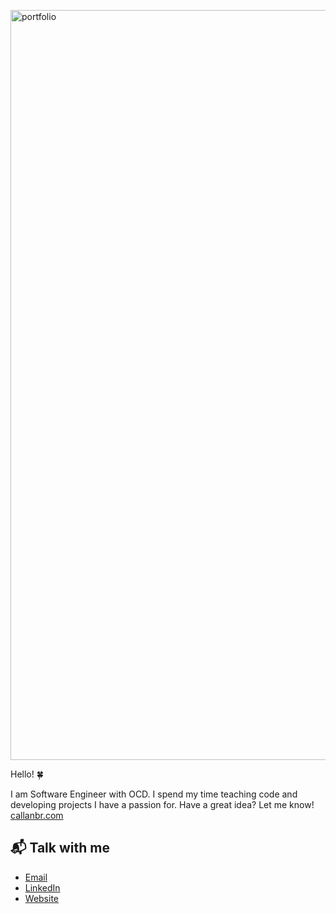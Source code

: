 <a href="https://www.callanbr.com" target="_blank"><img src="https://i.imgur.com/qEAHrpP.gif" align="center" alt="portfolio" width="1200" height="auto"></a>

<!-- [![Hello 🍀](https://i.imgur.com/qEAHrpP.gif)][1] -->

Hello! 🍀

I am Software Engineer with OCD. I spend my time teaching code and developing projects I have a passion for. Have a great idea? Let me know! [callanbr.com][1]

## 📬 Talk with me

-  [Email][3]
-  [LinkedIn][2]
-  [Website][1]

[1]: https://www.callanbr.com
[2]: https://www.linkedin.com/in/callanbr
[3]: mailto:callanbrg@gmail.com
